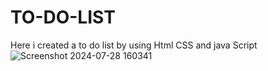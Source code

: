 # TO-DO-LIST
Here i created a to do list by using Html CSS and java Script
![Screenshot 2024-07-28 160341](https://github.com/user-attachments/assets/acbfc138-d157-49fc-bccb-a404feee7370)
